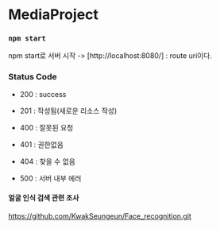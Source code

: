 # MediaProject

### `npm start`

npm start로 서버 시작 -> [http://localhost:8080/] : route uri이다.

### Status Code

* 200 : success

* 201 : 작성됨(새로운 리소스 작성)

* 400 : 잘못된 요청

* 401 : 권한없음

* 404 : 찾을 수 없음

* 500 : 서버 내부 에러

#### 얼굴 인식 검색 관련 조사

https://github.com/KwakSeungeun/Face_recognition.git 
